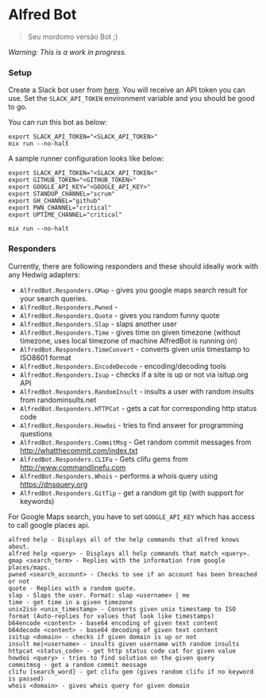 # Alfred Bot

> Seu mordomo versão Bot ;)

_Warning: This is a work in progress._


### Setup

Create a Slack bot user from [here](https://my.slack.com/services/new/bot). You will receive an API token you can use. Set the `SLACK_API_TOKEN` environment variable and you should be good to go.

You can run this bot as below:

```shell
export SLACK_API_TOKEN="<SLACK_API_TOKEN>"
mix run --no-halt
```

A sample runner configuration looks like below:

```shell
export SLACK_API_TOKEN="<SLACK_API_TOKEN<"
export GITHUB_TOKEN="<GITHUB_TOKEN>"
export GOOGLE_API_KEY="<GOOGLE_API_KEY>"
export STANDUP_CHANNEL="scrum"
export GH_CHANNEL="github"
export PWN_CHANNEL="critical"
export UPTIME_CHANNEL="critical"

mix run --no-halt
```

### Responders

Currently, there are following responders and these should ideally work with any Hedwig adapters:

- `AlfredBot.Responders.GMap` - gives you google maps search result for your search queries.
- `AlfredBot.Responders.Pwned` -
- `AlfredBot.Responders.Quote` - gives you random funny quote
- `AlfredBot.Responders.Slap` - slaps another user
- `AlfredBot.Responders.Time` - gives time on given timezone (without timezone, uses local timezone of machine AlfredBot is running on)
- `AlfredBot.Responders.TimeConvert` - converts given unix timestamp to ISO8601 format
- `AlfredBot.Responders.EncodeDecode` - encoding/decoding tools
- `AlfredBot.Responders.Isup` - checks if a site is up or not via isitup.org API
- `AlfredBot.Responders.RandomInsult` - insults a user with random insults from randominsults.net
- `AlfredBot.Responders.HTTPCat` - gets a cat for corresponding http status code
- `AlfredBot.Responders.Howdoi` - tries to find answer for programming questions
- `AlfredBot.Responders.CommitMsg` - Get random commit messages from http://whatthecommit.com/index.txt
- `AlfredBot.Responders.CLIFu` - Gets clifu gems from http://www.commandlinefu.com
- `AlfredBot.Responders.Whois` - performs a whois query using https://dnsquery.org
- `AlfredBot.Responders.GitTip` - get a random git tip (with support for keywords)

For Google Maps search, you have to set `GOOGLE_API_KEY` which has access to call google places api.

```shell
alfred help - Displays all of the help commands that alfred knows about.
alfred help <query> - Displays all help commands that match <query>.
gmap <search_term> - Replies with the information from google places/maps.
pwned <search_account> - Checks to see if an account has been breached or not
quote - Replies with a random quote.
slap - Slaps the user. Format: slap <username> | me
time - get time in a given timezone
unix2iso <unix_timestamp> - Converts given unix timestamp to ISO format (Auto-replies for values that look like timestamps)
b64encode <content> - base64 encoding of given text content
b64decode <content> - base64 decoding of given text content
isitup <domain> - checks if given domain is up or not
insult me|<username> - insults given username with random insults
httpcat <status_code> - get http status code cat for given value
howdoi <query> - tries to find solution on the given query
commitmsg - get a random commit message
clifu [search_word] - get clifu gem (gives random clifu if no keyword is passed)
whois <domain> - gives whois query for given domain
```
